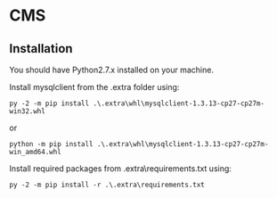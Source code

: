 CMS
===

Installation
------------
You should have Python2.7.x installed on your machine. 

Install mysqlclient from the .extra folder using:

    py -2 -m pip install .\.extra\whl\mysqlclient-1.3.13-cp27-cp27m-win32.whl

or	

    python -m pip install .\.extra\whl\mysqlclient-1.3.13-cp27-cp27m-win_amd64.whl	

Install required packages from .extra\requirements.txt using:

    py -2 -m pip install -r .\.extra\requirements.txt
